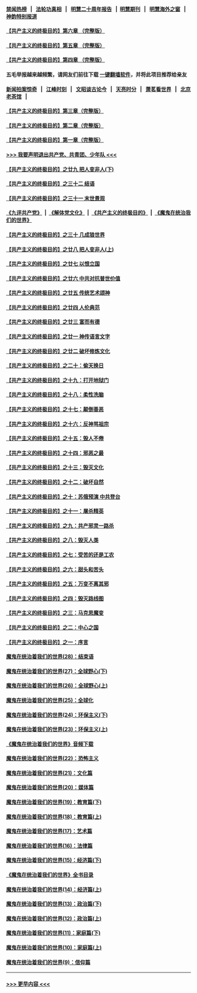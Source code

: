 #### [禁闻热榜](热点新闻.md?=0)  &nbsp;&nbsp;|&nbsp;&nbsp; [法轮功真相](https://github.com/gfw-breaker/truth/blob/master/README.md?=0) &nbsp;&nbsp;|&nbsp;&nbsp; [明慧二十周年报告](https://github.com/gfw-breaker/mh-reports/blob/master/README.md?=0) &nbsp;&nbsp;|&nbsp;&nbsp;[明慧期刊](https://github.com/gfw-breaker/mh-qikan) &nbsp;&nbsp;|&nbsp;&nbsp; [明慧海外之窗](https://github.com/gfw-breaker/mh-news/blob/master/README.md?=0) &nbsp;&nbsp;|&nbsp;&nbsp; [神韵特别报道](https://github.com/gfw-breaker/mh-news/blob/master/shenyun.md?=0)
#### [【共产主义的终极目的】第六章 （完整版）](../pages/nsc422/n11428913.md?t=03120303) 
#### [【共产主义的终极目的】第五章 （完整版）](../pages/nsc422/n11428912.md?t=03120303) 
#### [【共产主义的终极目的】第四章 （完整版）](../pages/nsc422/n11428907.md?t=03120303) 
#### 五毛举报越来越频繁，请网友们前往下载 [一键翻墙软件](https://github.com/gfw-breaker/ssr-accounts)，并将此项目推荐给亲友
#### [新闻拍案惊奇](https://github.com/gfw-breaker/banned-news/blob/master/pages/link4.md) &nbsp;&nbsp;|&nbsp;&nbsp; [江峰时刻](https://github.com/gfw-breaker/banned-news/blob/master/pages/link4.md) &nbsp;&nbsp;|&nbsp;&nbsp; [文昭谈古论今](https://github.com/gfw-breaker/banned-news/blob/master/pages/link4.md) &nbsp;&nbsp;|&nbsp;&nbsp; [天亮时分](https://github.com/gfw-breaker/banned-news/blob/master/pages/link4.md) &nbsp;&nbsp;|&nbsp;&nbsp; [萧茗看世界](https://github.com/gfw-breaker/banned-news/blob/master/pages/link4.md) &nbsp;&nbsp;|&nbsp;&nbsp; [北京老茶馆](https://github.com/gfw-breaker/banned-news/blob/master/pages/link4.md) &nbsp;&nbsp;|&nbsp;&nbsp; 
#### [【共产主义的终极目的】第三章（完整版）](../pages/nsc422/n11428848.md?t=03120303) 
#### [【共产主义的终极目的】第二章（完整版）](../pages/nsc422/n11428831.md?t=03120303) 
#### [【共产主义的终极目的】第一章（完整版）](../pages/nsc422/n11417651.md?t=03120303) 
#### [>>> 我要声明退出共产党、共青团、少年队 <<<](https://github.com/begood0513/goodnews/blob/master/quit/letter.md) 
#### [【共产主义的终极目的】之廿九 把人变非人(下)](../pages/nsc422/n11344140.md?t=03120303) 
#### [【共产主义的终极目的】之三十二 结语](../pages/nsc422/n11360535.md?t=03120303) 
#### [【共产主义的终极目的】之三十一 末世景观](../pages/nsc422/n11351129.md?t=03120303) 
#### [《九评共产党》](https://github.com/begood0513/9ping.md/blob/master/README.md) &nbsp;|&nbsp; [《解体党文化》](../../../../jtdwh.md/blob/master/README.md)  &nbsp;|&nbsp; [《共产主义的终极目的》](../../../../gczydzjmd.md/blob/master/README.md) &nbsp;|&nbsp; [《魔鬼在统治我们的世界》](../../../../mgztzwmdsj.md/blob/master/README.md) 
#### [【共产主义的终极目的】之三十 几成狼世界](../pages/nsc422/n11348280.md?t=03120303) 
#### [【共产主义的终极目的】之廿八 把人变非人(上)](../pages/nsc422/n11340492.md?t=03120303) 
#### [【共产主义的终极目的】之廿七 以恨立国](../pages/nsc422/n11336944.md?t=03120303) 
#### [【共产主义的终极目的】之廿六 中共对抗普世价值](../pages/nsc422/n11324785.md?t=03120303) 
#### [【共产主义的终极目的】之廿五 传统艺术颂神](../pages/nsc422/n11296396.md?t=03120303) 
#### [【共产主义的终极目的】之廿四 人伦典范](../pages/nsc422/n11296397.md?t=03120303) 
#### [【共产主义的终极目的】之廿三 富而有德](../pages/nsc422/n11283598.md?t=03120303) 
#### [【共产主义的终极目的】之廿一 神传语言文字](../pages/nsc422/n11263265.md?t=03120303) 
#### [【共产主义的终极目的】之廿二 破坏修炼文化](../pages/nsc422/n11245728.md?t=03120303) 
#### [【共产主义的终极目的】之二十：偷天换日](../pages/nsc422/n11238846.md?t=03120303) 
#### [【共产主义的终极目的】之十九：打开地狱门](../pages/nsc422/n11206376.md?t=03120303) 
#### [【共产主义的终极目的】之十八：柔性洗脑](../pages/nsc422/n11199994.md?t=03120303) 
#### [【共产主义的终极目的】之十七：颠倒善恶](../pages/nsc422/n11179782.md?t=03120303) 
#### [【共产主义的终极目的】之十六：反神骂祖宗](../pages/nsc422/n11166798.md?t=03120303) 
#### [【共产主义的终极目的】之十五：毁人不倦](../pages/nsc422/n11166792.md?t=03120303) 
#### [【共产主义的终极目的】之十四：邪恶之最](../pages/nsc422/n11150249.md?t=03120303) 
#### [【共产主义的终极目的】之十三：毁灭文化](../pages/nsc422/n11135227.md?t=03120303) 
#### [【共产主义的终极目的】之十二：破坏自然](../pages/nsc422/n11135214.md?t=03120303) 
#### [【共产主义的终极目的】之十：苏俄预演 中共登台](../pages/nsc422/n11118424.md?t=03120303) 
#### [【共产主义的终极目的】之十一：屠杀精英](../pages/nsc422/n11118442.md?t=03120303) 
#### [【共产主义的终极目的】之九：共产邪灵一路杀](../pages/nsc422/n11114139.md?t=03120303) 
#### [【共产主义的终极目的】之八：毁灭人类](../pages/nsc422/n11108503.md?t=03120303) 
#### [【共产主义的终极目的】之七：受苦的还是工农](../pages/nsc422/n11101809.md?t=03120303) 
#### [【共产主义的终极目的】之六：甜头和苦头](../pages/nsc422/n11096971.md?t=03120303) 
#### [【共产主义的终极目的】之五：万变不离其邪](../pages/nsc422/n11091285.md?t=03120303) 
#### [【共产主义的终极目的】之四：毁灭路线图](../pages/nsc422/n11086284.md?t=03120303) 
#### [【共产主义的终极目的】之三：马克思魔变](../pages/nsc422/n11061941.md?t=03120303) 
#### [【共产主义的终极目的】之二：中心之国](../pages/nsc422/n11047728.md?t=03120303) 
#### [【共产主义的终极目的】之一：序言](../pages/nsc422/n11086077.md?t=03120303) 
#### [魔鬼在统治着我们的世界(28)：结束语](../pages/nsc422/n10936246.md?t=03120303) 
#### [魔鬼在统治着我们的世界(27)：全球野心(下)](../pages/nsc422/n10928319.md?t=03120303) 
#### [魔鬼在统治着我们的世界(26)：全球野心(上)](../pages/nsc422/n10900318.md?t=03120303) 
#### [魔鬼在统治着我们的世界(25)：全球化](../pages/nsc422/n10788205.md?t=03120303) 
#### [魔鬼在统治着我们的世界(24)：环保主义(下)](../pages/nsc422/n10695307.md?t=03120303) 
#### [魔鬼在统治着我们的世界(23)：环保主义(上)](../pages/nsc422/n10688613.md?t=03120303) 
#### [《魔鬼在统治着我们的世界》音频下载](../pages/nsc422/n10635553.md?t=03120303) 
#### [魔鬼在统治着我们的世界(22)：恐怖主义](../pages/nsc422/n10614727.md?t=03120303) 
#### [魔鬼在统治着我们的世界(21)：文化篇](../pages/nsc422/n10597706.md?t=03120303) 
#### [魔鬼在统治着我们的世界(20)：媒体篇](../pages/nsc422/n10586579.md?t=03120303) 
#### [魔鬼在统治着我们的世界(19)：教育篇(下)](../pages/nsc422/n10564808.md?t=03120303) 
#### [魔鬼在统治着我们的世界(18)：教育篇(上)](../pages/nsc422/n10526970.md?t=03120303) 
#### [魔鬼在统治着我们的世界(17)：艺术篇](../pages/nsc422/n10499093.md?t=03120303) 
#### [魔鬼在统治着我们的世界(16)：法律篇](../pages/nsc422/n10485969.md?t=03120303) 
#### [魔鬼在统治着我们的世界(15)：经济篇(下)](../pages/nsc422/n10469975.md?t=03120303) 
#### [《魔鬼在统治着我们的世界》全书目录](../pages/nsc422/n10464261.md?t=03120303) 
#### [魔鬼在统治着我们的世界(14)：经济篇(上)](../pages/nsc422/n10457370.md?t=03120303) 
#### [魔鬼在统治着我们的世界(13)：政治篇(下)](../pages/nsc422/n10448270.md?t=03120303) 
#### [魔鬼在统治着我们的世界(12)：政治篇(上)](../pages/nsc422/n10444576.md?t=03120303) 
#### [魔鬼在统治着我们的世界(11)：家庭篇(下)](../pages/nsc422/n10440961.md?t=03120303) 
#### [魔鬼在统治着我们的世界(10)：家庭篇(上)](../pages/nsc422/n10435448.md?t=03120303) 
#### [魔鬼在统治着我们的世界(9)：信仰篇](../pages/nsc422/n10432159.md?t=03120303) 

----
#### [ >>> 更早内容 <<< ](../indexes/nsc422-earlier.md)

